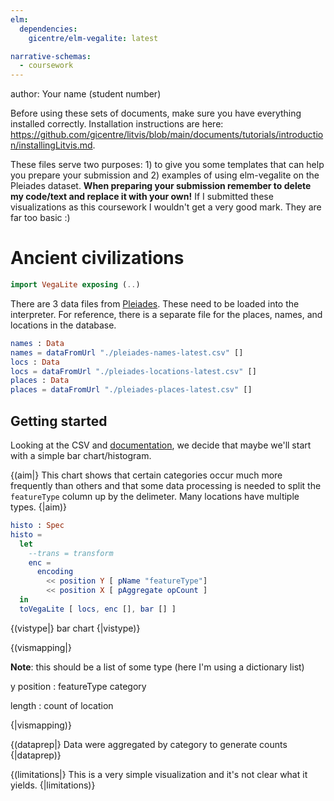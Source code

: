 ```yaml
---
elm:
  dependencies:
    gicentre/elm-vegalite: latest

narrative-schemas:
  - coursework
---
```


author: Your name (student number)

Before using these sets of documents, make sure you have everything installed
correctly. Installation instructions are here:
<https://github.com/gicentre/litvis/blob/main/documents/tutorials/introduction/installingLitvis.md>.

These files serve two purposes: 1) to give you some templates that can help you prepare your submission and 2) examples of using elm-vegalite on the Pleiades dataset. **When preparing your submission remember to delete my code/text and replace it with your own!** If I submitted these visualizations as this coursework I wouldn't get a very good mark. They are far too basic :)

# Ancient civilizations

```elm {l=hidden}
import VegaLite exposing (..)
```

There are 3 data files from [Pleiades](https://pleiades.stoa.org/). These
need to be loaded into the interpreter. For reference, there is a separate file
for the places, names, and locations in the database.

```elm {l}
names : Data
names = dataFromUrl "./pleiades-names-latest.csv" []
locs : Data
locs = dataFromUrl "./pleiades-locations-latest.csv" []
places : Data
places = dataFromUrl "./pleiades-places-latest.csv" []
```

## Getting started

Looking at the CSV and [documentation](http://atlantides.org/downloads/pleiades/dumps/README.txt), we decide that maybe we'll start with a simple bar chart/histogram.

{(aim|}
This chart shows that certain categories occur much more frequently than others and that
some data processing is needed to split the `featureType` column up by the delimeter.
Many locations have multiple types.
{|aim)}

```elm {v}
histo : Spec
histo =
  let
    --trans = transform
    enc =
      encoding
        << position Y [ pName "featureType"]
        << position X [ pAggregate opCount ]
  in
  toVegaLite [ locs, enc [], bar [] ]
```

{(vistype|}
bar chart
{|vistype)}

{(vismapping|}

**Note**: this should be a list of some type (here I'm using a dictionary list)

y position
: featureType category

length
: count of location

{|vismapping)}

{(dataprep|}
Data were aggregated by category to generate counts
{|dataprep)}

{(limitations|}
This is a very simple visualization and it's not clear what it yields.
{|limitations)}
